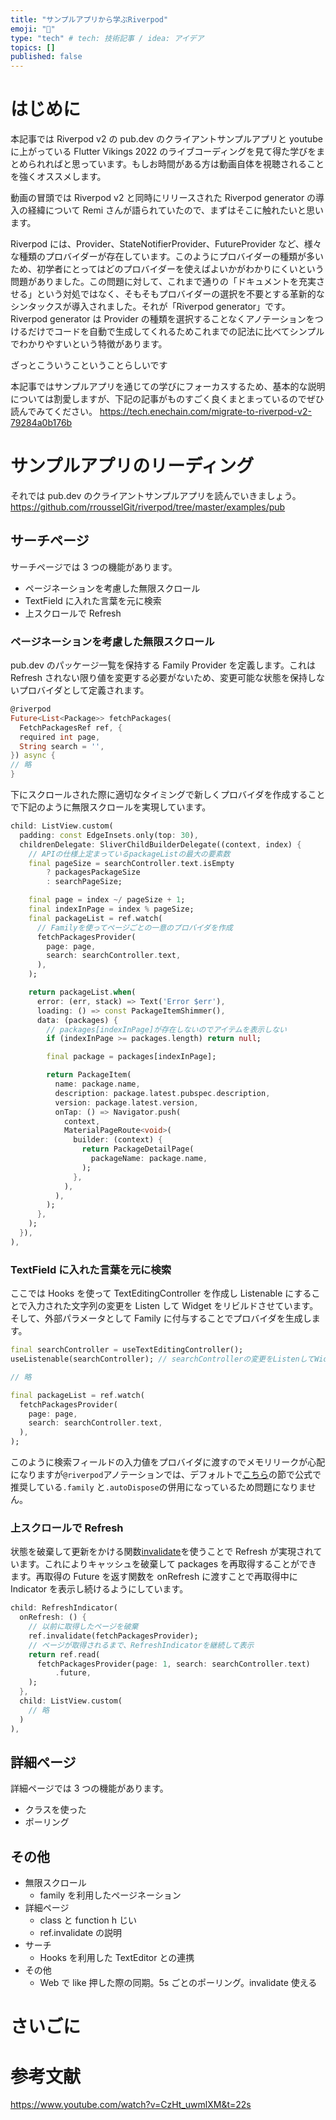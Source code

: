 ```yaml
---
title: "サンプルアプリから学ぶRiverpod"
emoji: "💬"
type: "tech" # tech: 技術記事 / idea: アイデア
topics: []
published: false
---
```


# はじめに

本記事では Riverpod v2 の pub.dev のクライアントサンプルアプリと youtube に上がっている Flutter Vikings 2022 のライブコーディングを見て得た学びをまとめられればと思っています。もしお時間がある方は動画自体を視聴されることを強くオススメします。

動画の冒頭では Riverpod v2 と同時にリリースされた Riverpod generator の導入の経緯について Remi さんが語られていたので、まずはそこに触れたいと思います。

Riverpod には、Provider、StateNotifierProvider、FutureProvider など、様々な種類のプロバイダーが存在しています。このようにプロバイダーの種類が多いため、初学者にとってはどのプロバイダーを使えばよいかがわかりにくいという問題がありました。この問題に対して、これまで通りの「ドキュメントを充実させる」という対処ではなく、そもそもプロバイダーの選択を不要とする革新的なシンタックスが導入されました。それが「Riverpod generator」です。Riverpod generator は Provider の種類を選択することなくアノテーションをつけるだけでコードを自動で生成してくれるためこれまでの記法に比べてシンプルでわかりやすいという特徴があります。

ざっとこういうこということらしいです

本記事ではサンプルアプリを通じての学びにフォーカスするため、基本的な説明については割愛しますが、下記の記事がものすごく良くまとまっているのでぜひ読んでみてください。
https://tech.enechain.com/migrate-to-riverpod-v2-79284a0b176b

# サンプルアプリのリーディング

それでは pub.dev のクライアントサンプルアプリを読んでいきましょう。
https://github.com/rrousselGit/riverpod/tree/master/examples/pub

## サーチページ

サーチページでは 3 つの機能があります。

- ページネーションを考慮した無限スクロール
- TextField に入れた言葉を元に検索
- 上スクロールで Refresh

### ページネーションを考慮した無限スクロール

pub.dev のパッケージ一覧を保持する Family Provider を定義します。これは Refresh されない限り値を変更する必要がないため、変更可能な状態を保持しないプロバイダとして定義されます。

```dart
@riverpod
Future<List<Package>> fetchPackages(
  FetchPackagesRef ref, {
  required int page,
  String search = '',
}) async {
// 略
}
```

下にスクロールされた際に適切なタイミングで新しくプロバイダを作成することで下記のように無限スクロールを実現しています。

```dart
child: ListView.custom(
  padding: const EdgeInsets.only(top: 30),
  childrenDelegate: SliverChildBuilderDelegate((context, index) {
    // APIの仕様上定まっているpackageListの最大の要素数
    final pageSize = searchController.text.isEmpty
        ? packagesPackageSize
        : searchPageSize;

    final page = index ~/ pageSize + 1;
    final indexInPage = index % pageSize;
    final packageList = ref.watch(
      // Familyを使ってページごとの一意のプロバイダを作成
      fetchPackagesProvider(
        page: page,
        search: searchController.text,
      ),
    );

    return packageList.when(
      error: (err, stack) => Text('Error $err'),
      loading: () => const PackageItemShimmer(),
      data: (packages) {
        // packages[indexInPage]が存在しないのでアイテムを表示しない
        if (indexInPage >= packages.length) return null;

        final package = packages[indexInPage];

        return PackageItem(
          name: package.name,
          description: package.latest.pubspec.description,
          version: package.latest.version,
          onTap: () => Navigator.push(
            context,
            MaterialPageRoute<void>(
              builder: (context) {
                return PackageDetailPage(
                  packageName: package.name,
                );
              },
            ),
          ),
        );
      },
    );
  }),
),
```

### TextField に入れた言葉を元に検索

ここでは Hooks を使って TextEditingController を作成し Listenable にすることで入力された文字列の変更を Listen して Widget をリビルドさせています。そして、外部パラメータとして Family に付与することでプロバイダを生成します。

```dart
final searchController = useTextEditingController();
useListenable(searchController); // searchControllerの変更をListenしてWidgetがリビルド

// 略

final packageList = ref.watch(
  fetchPackagesProvider(
    page: page,
    search: searchController.text,
  ),
);
```

このように検索フィールドの入力値をプロバイダに渡すのでメモリリークが心配になりますが`@riverpod`アノテーションでは、デフォルトで[こちら](https://riverpod.dev/ja/docs/concepts/modifiers/family#%E9%87%8D%E8%A6%81-%E3%82%AA%E3%83%96%E3%82%B8%E3%82%A7%E3%82%AF%E3%83%88%E3%81%8C%E4%B8%80%E5%AE%9A%E3%81%A7%E3%81%AF%E3%81%AA%E3%81%84%E5%A0%B4%E5%90%88%E3%81%AF-autodispose-%E4%BF%AE%E9%A3%BE%E5%AD%90%E3%81%A8%E3%81%AE%E4%BD%B5%E7%94%A8%E3%81%8C%E6%9C%9B%E3%81%BE%E3%81%97%E3%81%84)の節で公式で推奨している`.family` と`.autoDispose`の併用になっているため問題になりません。

### 上スクロールで Refresh

状態を破棄して更新をかける関数[invalidate](https://pub.dev/documentation/riverpod/latest/riverpod/Ref/invalidate.html)を使うことで Refresh が実現されています。これによりキャッシュを破棄して packages を再取得することができます。再取得の Future を返す関数を onRefresh に渡すことで再取得中に Indicator を表示し続けるようにしています。

```dart
child: RefreshIndicator(
  onRefresh: () {
    // 以前に取得したページを破棄
    ref.invalidate(fetchPackagesProvider);
    // ページが取得されるまで、RefreshIndicatorを継続して表示
    return ref.read(
      fetchPackagesProvider(page: 1, search: searchController.text)
          .future,
    );
  },
  child: ListView.custom(
    // 略
  )
),
```

## 詳細ページ

詳細ページでは 3 つの機能があります。

- クラスを使った
- ポーリング

## その他

- 無限スクロール
  - family を利用したページネーション
- 詳細ページ
  - class と function h じい
  - ref.invalidate の説明
- サーチ
  - Hooks を利用した TextEditor との連携
- その他
  - Web で like 押した際の同期。5s ごとのポーリング。invalidate 使える

##

# さいごに

# 参考文献

https://www.youtube.com/watch?v=CzHt_uwmlXM&t=22s
